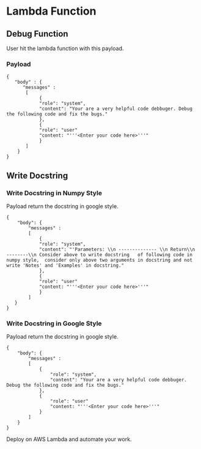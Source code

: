 # Lambda Function 

## Debug Function
User hit the lambda function with this payload.
### Payload
```
{ 
   "body" : {
      "messages" :
       [
            {
            "role": "system",
            "content": "Your are a very helpful code debbuger. Debug the following code and fix the bugs."
            },
            {
            "role": "user"
            "content: "'''<Enter your code here>'''"
            }
       ] 
    }
}
```
## Write Docstring 

### Write Docstring in Numpy Style
Payload return  the docstring in google style.
```
{
    "body": {
        "messages" : 
        [
            {
            "role": "system",
            "content": "'Parameters: \\n -------------- \\n Return\\n --------\\n Consider above to write docstring   of following code in  numpy style,  consider only above two arguments in docstring and not write 'Notes' and 'Examples' in docstring."
            },
            {
            "role": "user"
            "content: "'''<Enter your code here>'''"
            }
        ]
   }
}
```

### Write Docstring in Google Style
Payload return  the docstring in google style.
```
{ 
    "body": {
        "messages" :
        [
            {
                "role": "system",
                "content": "Your are a very helpful code debbuger. Debug the following code and fix the bugs."
            },
            {
                "role": "user"
                "content: "'''<Enter your code here>'''"
            }
        ]
    }
}
```
Deploy on AWS Lambda and automate your work.
